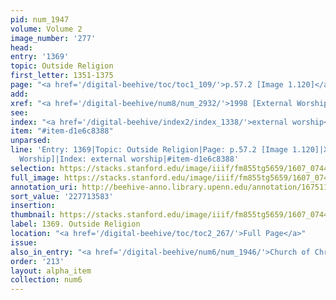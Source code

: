 ```yaml
---
pid: num_1947
volume: Volume 2
image_number: '277'
head:
entry: '1369'
topic: Outside Religion
first_letter: 1351-1375
page: "<a href='/digital-beehive/toc/toc1_109/'>p.57.2 [Image 1.120]</a>"
add:
xref: "<a href='/digital-beehive/num8/num_2932/'>1998 [External Worship]</a>"
see:
index: "<a href='/digital-beehive/index2/index_1338/'>external worship</a>"
item: "#item-d1e6c8388"
unparsed:
line: 'Entry: 1369|Topic: Outside Religion|Page: p.57.2 [Image 1.120]|Xref: 1998 [External
  Worship]|Index: external worship|#item-d1e6c8388'
selection: https://stacks.stanford.edu/image/iiif/fm855tg5659/1607_0744/419,3583,2836,605/full/0/default.jpg
full_image: https://stacks.stanford.edu/image/iiif/fm855tg5659/1607_0744/full/full/0/default.jpg
annotation_uri: http://beehive-anno.library.upenn.edu/annotation/1675110466579
sort_value: '227713583'
insertion:
thumbnail: https://stacks.stanford.edu/image/iiif/fm855tg5659/1607_0744/419,3583,600,180/250,/0/default.jpg
label: 1369. Outside Religion
location: "<a href='/digital-beehive/toc/toc2_267/'>Full Page</a>"
issue:
also_in_entry: "<a href='/digital-beehive/num6/num_1946/'>Church of Christ</a>"
order: '213'
layout: alpha_item
collection: num6
---
```

